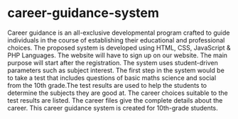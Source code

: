 # career-guidance-system
Career guidance is an all-exclusive developmental program crafted to guide individuals in the course of establishing their educational and professional choices. The proposed system is developed using HTML, CSS, JavaScript &amp; PHP Languages. The website will have to sign up on our website. The main purpose will start after the registration. The system uses student-driven parameters such as subject interest. The first step in the system would be to take a test that includes questions of basic maths science and social from the 10th grade.The test results are used to help the students to determine the subjects they are good at. The career choices suitable to the test results are listed. The career files give the complete details about the career. This career guidance system is created for 10th-grade students.
